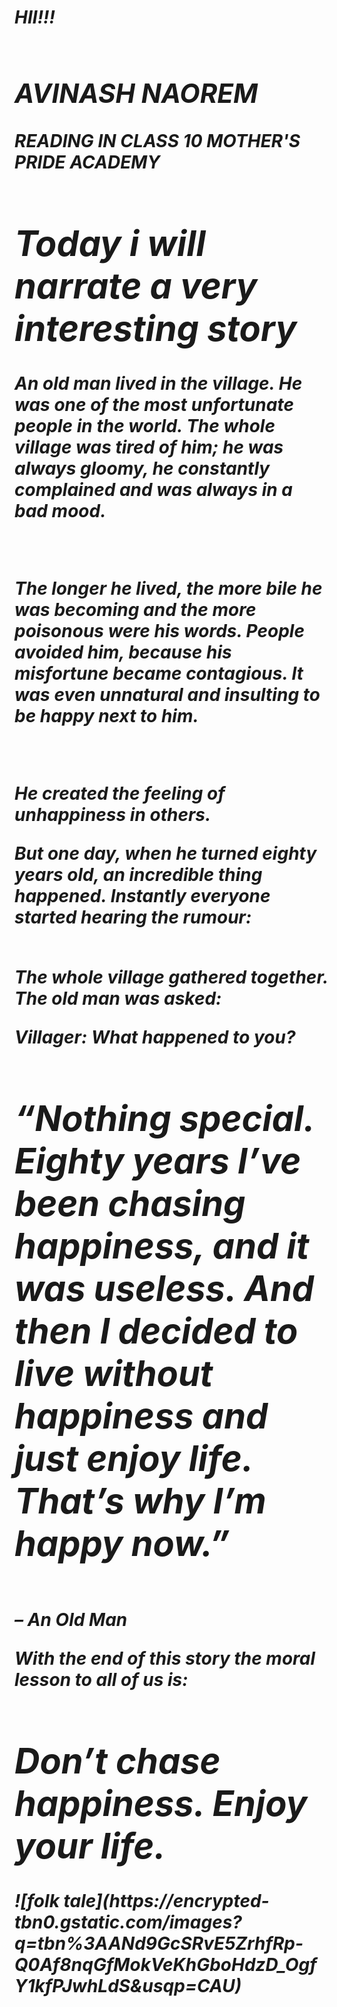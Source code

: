 <html>
<body>

<I><h1>HII!!!<H1>

<I><H2>AVINASH NAOREM</H2>

READING IN CLASS 10
MOTHER'S PRIDE ACADEMY
<I><h1>Today i will narrate a very interesting story</h1></I>

<P>An old man lived in the village. He was one of the most unfortunate people in the world. The whole village was tired of him; he was always gloomy, he constantly complained and was always in a bad mood.</P><br>


<p>The longer he lived, the more bile he was becoming and the more poisonous were his words. People avoided him, because his misfortune became contagious. It was even unnatural and insulting to be happy next to him.
</p><br>

<p>He created the feeling of unhappiness in others.

But one day, when he turned eighty years old, an incredible thing happened. Instantly everyone started hearing the rumour:</p><br>The whole village gathered together. <br>The old man was asked:<br>

Villager: What happened to you?<br>

 

<H1>“Nothing special. Eighty years I’ve been chasing happiness, and it was useless. And then I decided to live without happiness and just enjoy life. That’s why I’m happy now.” </h1><br>– An Old Man


With the end of this story the moral lesson to all of us is: </I>
<h1>Don’t chase happiness. Enjoy your life.</h1>
![folk tale](https://encrypted-tbn0.gstatic.com/images?q=tbn%3AANd9GcSRvE5ZrhfRp-Q0Af8nqGfMokVeKhGboHdzD_OgfY1kfPJwhLdS&usqp=CAU)
